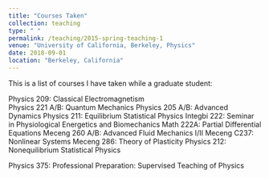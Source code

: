 ```yaml
---
title: "Courses Taken"
collection: teaching
type: " "
permalink: /teaching/2015-spring-teaching-1
venue: "University of California, Berkeley, Physics"
date: 2018-09-01
location: "Berkeley, California"
---
```


This is a list of courses I have taken while a graduate student:


Physics 209: Classical Electromagnetism 	
Physics 221 A/B: Quantum Mechanics
Physics 205 A/B: Advanced Dynamics
Physics 211: Equilibrium Statistical Physics
Integbi 222: Seminar in Physiological Energetics and Biomechanics
Math 222A: 	Partial Differential Equations 
Meceng 260 A/B: Advanced Fluid Mechanics I/II
Meceng C237: Nonlinear Systems 
Meceng 286:	Theory of Plasticity 
Physics 212: Nonequilibrium Statistical Physics


Physics 375: Professional Preparation: Supervised Teaching of Physics 


